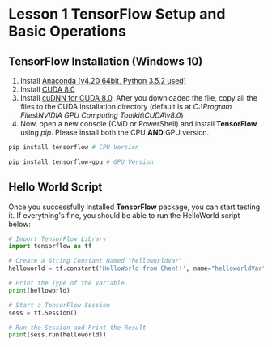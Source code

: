 # Lesson 1 TensorFlow Setup and Basic Operations

## TensorFlow Installation (Windows 10)
1. Install [Anaconda (v4.20 64bit, Python 3.5.2 used)](https://www.continuum.io/downloads)
2. Install [CUDA 8.0](https://developer.nvidia.com/cuda-downloads)
3. Install [cuDNN for CUDA 8.0](https://developer.nvidia.com/cudnn). After you downloaded the file, copy all the files to the CUDA installation directory (default is at *C:\Program Files\NVIDIA GPU Computing Toolkit\CUDA\v8.0*)
4. Now, open a new console (CMD or PowerShell) and install **TensorFlow** using *pip*. Please install both the CPU **AND** GPU version.
```bash
pip install tensorflow # CPU Version

pip install tensorflow-gpu # GPU Version
```

## Hello World Script
Once you successfully installed **TensorFlow** package, you can start testing it. If everything's fine, you should be able to run the HelloWorld script below:
```python
# Import TensorFlow Library
import tensorflow as tf

# Create a String Constant Named "helloworldVar"
helloworld = tf.constant('HelloWorld from Chen!!', name="helloworldVar") 

# Print the Type of the Variable
print(helloworld)

# Start a TensorFlow Session
sess = tf.Session()

# Run the Session and Print the Result
print(sess.run(helloworld))
```
